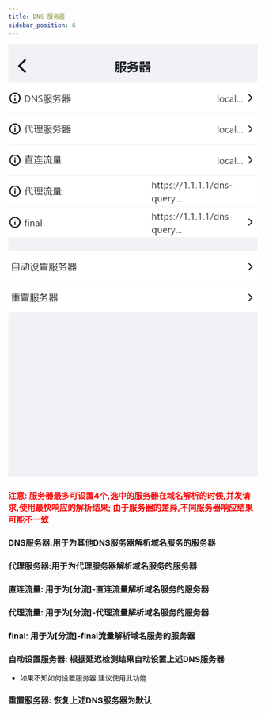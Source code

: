```yaml
---
title: DNS-服务器
sidebar_position: 6
---
```



![](./img/dns-server.png#center)


### <font color="red">注意: 服务器最多可设置4个,选中的服务器在域名解析的时候,并发请求,使用最快响应的解析结果; 由于服务器的差异,不同服务器响应结果可能不一致</font>

### DNS服务器:用于为其他DNS服务器解析域名服务的服务器

### 代理服务器:用于为代理服务器解析域名服务的服务器

### 直连流量: 用于为[分流]-直连流量解析域名服务的服务器

### 代理流量: 用于为[分流]-代理流量解析域名服务的服务器

### final: 用于为[分流]-final流量解析域名服务的服务器

### 自动设置服务器: 根据延迟检测结果自动设置上述DNS服务器
- 如果不知如何设置服务器,建议使用此功能

### 重置服务器: 恢复上述DNS服务器为默认

